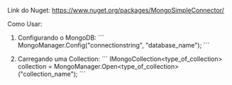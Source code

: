 Link do Nuget: https://www.nuget.org/packages/MongoSimpleConnector/

Como Usar:

1. Configurando o MongoDB:
´´´
MongoManager.Config("connectionstring", "database_name");
´´´

2. Carregando uma Collection:
´´´
IMongoCollection<type_of_collection> collection = MongoManager.Open<type_of_collection>("collection_name");
´´´
